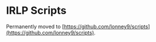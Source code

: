 # IRLP Scripts

Permanently moved to [https://github.com/lonney9/scripts](https://github.com/lonney9/scripts).
